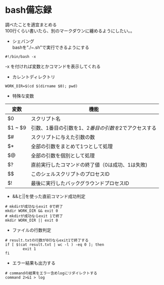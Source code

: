 # bash備忘録
調べたことを適宜まとめる  
100行くらい書いたら、別のマークダウンに纏めるようにしたい。。

* シェバング  
bashを"./~.sh"で実行できるようにする
```
#!/bin/bash -x
```  
-x を付ければ変数とかコマンドを表示してくれる

* カレントディレクトリ
```
WORK_DIR=$(cd $(dirname $0); pwd)
```

* 特殊な変数   

|変数|機能|
|---|---|
|$0|スクリプト名|
|$1 ~ $9|引数、1番目の引数を$1、2番目の引数を$2でアクセスする|
|$#|スクリプトに与えた引数の数|
|$*|全部の引数をまとめて1つとして処理|
|$@|全部の引数を個別として処理|
|$?|直前実行したコマンドの終了値（0は成功、1は失敗)|
|$$|このシェルスクリプトのプロセスID|
|$!|最後に実行したバックグラウンドプロセスID|

* &&と||を使った直前コマンド成功判定  
```
# mkdirが成功ならexit 0で終了
mkdir WORK_DIR && exit 0
# mkdirが成功ならexit 1で終了
mkdir WORK_DIR || exit 0
```

* ファイルの行数判定
```
# result.txtの行数が0行ならexit1で終了する
if [ $(cat result.txt | wc -l ) -eq 0 ]; then
        exit 1
fi
```

* エラー結果も出力する  
```
# commandの結果をエラー含めlogにリダイレクトする
command 2>&1 > log
```

